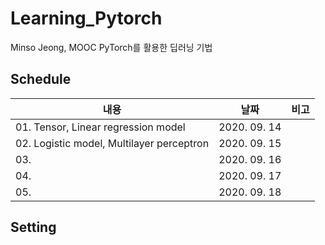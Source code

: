 # Learning_Pytorch
 Minso Jeong, MOOC PyTorch를 활용한 딥러닝 기법

## Schedule
|          내용         |   날짜     |   비고   |
| -------------------------------- |:---------------:|--------------------------|
|01. Tensor, Linear regression model | 2020. 09. 14 |
|02. Logistic model, Multilayer perceptron | 2020. 09. 15 ||
|03. | 2020. 09. 16 ||
|04. | 2020. 09. 17 ||
|05. | 2020. 09. 18 ||

## Setting

